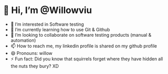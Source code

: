 # 👋 Hi, I’m @Willowviu
- 👀 I’m interested in Software testing
- 🌱 I’m currently learning how to use Git & Github
- 💞️ I’m looking to collaborate on software testing products (manual & automation)
- 📫 How to reach me, my linkedin profile is shared on my github profile
- 😄 Pronouns: willow
- ⚡ Fun fact: Did you know that squirrels forget where they have hidden all the nuts they bury? XD

<!---
